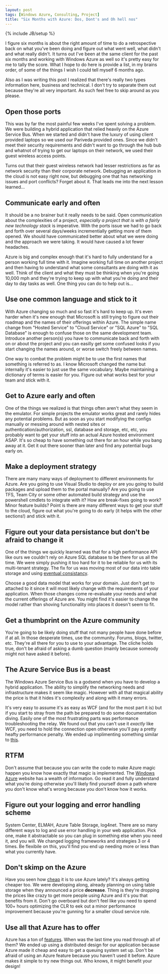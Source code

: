 ```yaml
---
layout: post
tags: [Windows Azure, Consulting, Project]
title: "Six Months with Azure: Dos, Dont's and Oh hell nos"
---
```

{% include JB/setup %}

I figure six months is about the right amount of time to do a retrospective back on what you've been doing and figure out what went well, what didn't and what really didn't. It turns out I've been at the same client for the past six months and working with Windows Azure as well so it's pretty easy for me to tally the score. What I hope to do here is provide a list, in my brains order, of some of the things I wish I could tell myself 6 months ago.

Also as I was writing this post I realized that there's really two types information here, business and technical. I don't try to separate them out because they're all very important. As such feel free to skip around as you please.

## Open those ports

This was by far the most painful few weeks I've spent solving a problem. We were building a hybrid application that relied heavily on the Azure Service Bus. When we started and didn't have the luxury of using client provided laptops so we used our Pariveda provided ones. Since we didn't meet their security requirements and didn't want to go through the hub bub and whatnot of trying to get our laptops on their network, we used their guest wireless access points.

Turns out that their guest wireless network had lesser restrictions as far as network security than their corporate network. Debugging an application in the cloud is not easy right now, but debugging one that has networking issues and port conflicts? Forget about it. That leads me into the next lesson learned...

## Communicate early and often

It should be a no brainer but it really needs to be said. Open communication about the complexities of a project, *especially a project that is with a fairly new technology stack* is imperative. With the ports issue we had to go back and forth over several days/weeks incrementially getting more of them opened. We should have communicated better about what we were doing and the approach we were taking. It would have caused a lot fewer headaches.

Azure is big and complex enough that it's hard to fully understand for a person working full time with it. Imagine working full time on another project and then having to understand what some consultants are doing with it as well. Think of the client and what they must be thinking when you're going 10,000 mph and they're trying to keep up with what you're doing and their day to day tasks as well. One thing you can do to help out is...

## Use one common language and stick to it

With Azure changing so much and so fast it's hard to keep up. It's even harder when it's new enough that Microsoft is still trying to figure out their roadmap and the names of their offerings within Azure. The simple name change from "Hosted Service" to "Cloud Service" or "SQL Azure" to "SQL Database" is enough to confuse those on the same development team. Introduce another person(s) you have to communicate back and forth with on or about the project and you can easilly get some confused looks if you start changing the names around, or worse switch freely between names.

One way to combat the problem might be to use the first names that something is referred to as. I know Microsoft changed the name but internally it's easier to just use the same vocabulary. Maybe maintaining a dictionary of terms is easier for you. Figure out what works best for your team and stick with it.

## Get to Azure early and often

One of the things we realized is that things often aren't what they seem in the emulator. For simple projects the emulator works great and rarely hides any potential problems. But as soon as you start modifying the configs manually or messing around with nested sites or authentication/authorization, ssl, database and storage, etc, etc, you probably want to get your stuff into an actual Azure hosted environment ASAP. It's so cheap to have something out there for an hour while you bang away at it. Get it out there sooner than later and find any potential bugs early on.

## Make a deployment strategy

There are many many ways of deployment to different environments for Azure. Are you going to use Visual Studio to deploy or are you going to build packages and upload them to the portal manually? Are you going to use TFS, Team City or some other automated build strategy and use the powershell cmdlets to integrate with it? How are break-fixes going to work? Minor feature builds? Point is there are many different ways to get your stuff to the cloud, figure out what you're going to do early (it helps with the other sections!) and stick with it.

## Figure out your data persistance but don't be afraid to change it

One of the things we quickly learned was that for a high performance API like ours we couldn't rely on Azure SQL database to be there for us all the time. We were simply pushing it too hard for it to be reliable for us with its multi-tenant strategy. The fix for us was moving most of our data into table storage and using [eventual consistancy](http://en.wikipedia.org/wiki/Eventual_consistency). 

Choose a good data model that works for your domain. Just don't get to attached to it since it will most likely change with the requirements of your application. When those changes come re-evaluate your needs and what the current offerings of Azure are. You might find it's easier to change the model rather than shoving functionality into places it doesn't seem to fit.

## Get a thumbprint on the Azure community

You're going to be likely doing stuff that not many people have done before if at all. In those desperate times, use the community. Forums, blogs, twitter, etc. They're all there for you to use to your advantage. The cliche holds true, don't be afraid of asking a dumb question (mainly because someody might not have asked it before).

## The Azure Service Bus is a beast

The Windows Azure Service Bus is a godsend when you have to develop a hybrid application. The ability to simplify the networking needs and infrastructure makes it seem like magic. However with all that magical ability the price is that it hides it's complexity and along with it many errors.

It's very easy to assume it's as easy as WCF (and for the most part it is) but if you start to stray from the path be prepared to do some documentation diving. Easily one of the most frustrating parts was performance troubleshooting the relay. We found out that you can't use it *exactly* like WCF, you need to hold the connection open otherwise you'll pay a pretty heafty performance penalty. We ended up implimenting something similar to [this](http://www.wadewegner.com/2011/12/how-to-handle-a-faulted-channel-with-the-windows-azure-service-bus/).

## RTFM

Don't assume that because you can write the code to make Azure magic happen you know how exactly that magic is implemented. The [Windows Azure](http://www.WindowsAzure.com) website has a wealth of information. Go read it and fully understand what you're doing otherwise you'll likely find yourself down a path where you don't know what's wrong because you don't know how it works.

## Figure out your logging and error handling scheme

System Center, ELMAH, Azure Table Storage, log4net. There are so many different ways to log and use error handling in your web application. Pick one, make it abstractable so you can plug in something else when you need it, and you will. We changed logging frameworks and strategies 3 or 4 times. Be flexibile on this, you'll find you end up needing more or less than what you currently have.

## Don't skimp on the Azure

Have you seen how [cheap](https://www.windowsazure.com/en-us/pricing/calculator/) it is to use Azure lately? It's always getting cheaper too. We were developing along, already planning on using table storage when they announced a price **decrease**. Thing is they're dropping the prices like crazy to get more people using Azure and it's you that benefits from it. Don't go overboard but don't feel like you need to spend 100+ hours optimizing the CLR to eek out a minor performance improvement because you're gunning for a smaller cloud service role. 

## Use all that Azure has to offer

Azure has a ton of [features](https://www.windowsazure.com/en-us/home/features/overview/). When was the last time you read through all of them? We ended up using a distributed design for our application because Azure made it cheap and easy to get a queuing system set up. Don't be afraid of using an Azure feature because you haven't used it before. Azure makes it simple to try new things out. Who knows, it might benefit your design!


